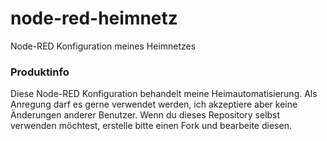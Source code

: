node-red-heimnetz
=================

Node-RED Konfiguration meines Heimnetzes

### Produktinfo

Diese Node-RED Konfiguration behandelt meine Heimautomatisierung.
Als Anregung darf es gerne verwendet werden, ich akzeptiere aber keine Änderungen anderer Benutzer.
Wenn du dieses Repository selbst verwenden möchtest, erstelle bitte einen Fork und bearbeite diesen.
